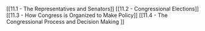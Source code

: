 [[11.1 - The Representatives and Senators]]
[[11.2 - Congressional Elections]]
[[11.3 - How Congress is Organized to Make Policy]]
[[11.4 - The Congressional Process and Decision Making ]]